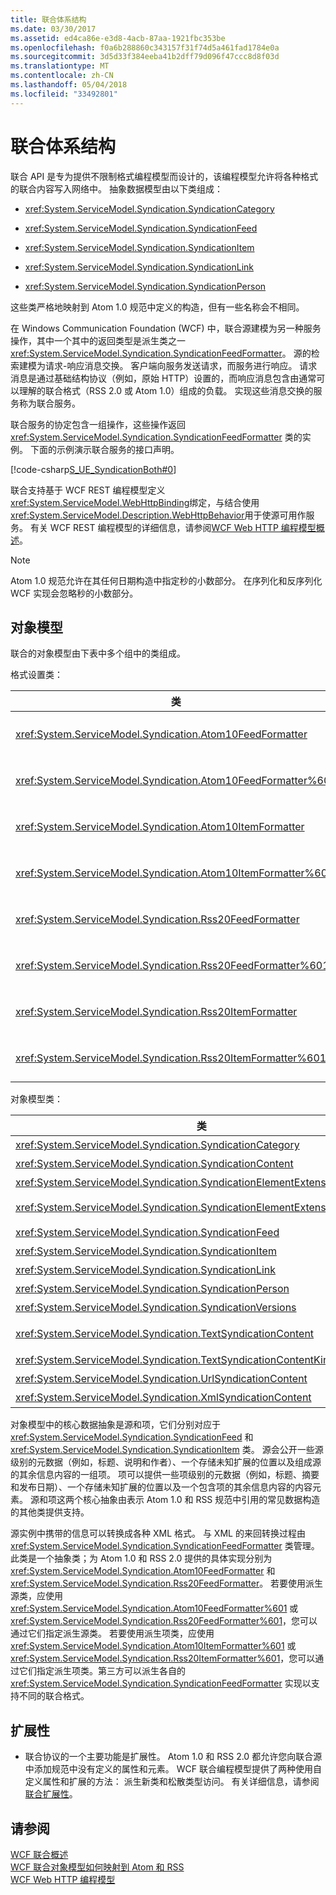 ```yaml
---
title: 联合体系结构
ms.date: 03/30/2017
ms.assetid: ed4ca86e-e3d8-4acb-87aa-1921fbc353be
ms.openlocfilehash: f0a6b288860c343157f31f74d5a461fad1784e0a
ms.sourcegitcommit: 3d5d33f384eeba41b2dff79d096f47ccc8d8f03d
ms.translationtype: MT
ms.contentlocale: zh-CN
ms.lasthandoff: 05/04/2018
ms.locfileid: "33492801"
---
```

# <a name="architecture-of-syndication"></a>联合体系结构
联合 API 是专为提供不限制格式编程模型而设计的，该编程模型允许将各种格式的联合内容写入网络中。 抽象数据模型由以下类组成：  
  
-   <xref:System.ServiceModel.Syndication.SyndicationCategory>  
  
-   <xref:System.ServiceModel.Syndication.SyndicationFeed>  
  
-   <xref:System.ServiceModel.Syndication.SyndicationItem>  
  
-   <xref:System.ServiceModel.Syndication.SyndicationLink>  
  
-   <xref:System.ServiceModel.Syndication.SyndicationPerson>  
  
 这些类严格地映射到 Atom 1.0 规范中定义的构造，但有一些名称会不相同。  
  
 在 Windows Communication Foundation (WCF) 中，联合源建模为另一种服务操作，其中一个其中的返回类型是派生类之一<xref:System.ServiceModel.Syndication.SyndicationFeedFormatter>。 源的检索建模为请求-响应消息交换。 客户端向服务发送请求，而服务进行响应。 请求消息是通过基础结构协议（例如，原始 HTTP）设置的，而响应消息包含由通常可以理解的联合格式（RSS 2.0 或 Atom 1.0）组成的负载。 实现这些消息交换的服务称为联合服务。  
  
 联合服务的协定包含一组操作，这些操作返回 <xref:System.ServiceModel.Syndication.SyndicationFeedFormatter> 类的实例。 下面的示例演示联合服务的接口声明。  
  
 [!code-csharp[S_UE_SyndicationBoth#0](../../../../samples/snippets/csharp/VS_Snippets_CFX/s_ue_syndicationboth/cs/service.cs#0)]  
  
 联合支持基于 WCF REST 编程模型定义<xref:System.ServiceModel.WebHttpBinding>绑定，与结合使用<xref:System.ServiceModel.Description.WebHttpBehavior>用于使源可用作服务。 有关 WCF REST 编程模型的详细信息，请参阅[WCF Web HTTP 编程模型概述](../../../../docs/framework/wcf/feature-details/wcf-web-http-programming-model-overview.md)。  
  
> [!NOTE]
>  Atom 1.0 规范允许在其任何日期构造中指定秒的小数部分。 在序列化和反序列化 WCF 实现会忽略秒的小数部分。  
  
## <a name="object-model"></a>对象模型  
 联合的对象模型由下表中多个组中的类组成。  
  
 格式设置类：  
  
|类|描述|  
|-----------|-----------------|  
|<xref:System.ServiceModel.Syndication.Atom10FeedFormatter>|用于将 <xref:System.ServiceModel.Syndication.SyndicationFeed> 实例序列化为 Atom 1.0 格式的类。|  
|<xref:System.ServiceModel.Syndication.Atom10FeedFormatter%601>|用于将 <xref:System.ServiceModel.Syndication.SyndicationFeed> 派生类序列化为 Atom 1.0 格式的类。|  
|<xref:System.ServiceModel.Syndication.Atom10ItemFormatter>|用于将 <xref:System.ServiceModel.Syndication.SyndicationItem> 实例序列化为 Atom 1.0 格式的类。|  
|<xref:System.ServiceModel.Syndication.Atom10ItemFormatter%601>|用于将 <xref:System.ServiceModel.Syndication.SyndicationItem> 派生类序列化为 Atom 1.0 格式的类。|  
|<xref:System.ServiceModel.Syndication.Rss20FeedFormatter>|用于将 <xref:System.ServiceModel.Syndication.SyndicationFeed> 实例序列化为 RSS 2.0 格式的类。|  
|<xref:System.ServiceModel.Syndication.Rss20FeedFormatter%601>|用于将 <xref:System.ServiceModel.Syndication.SyndicationFeed> 派生类序列化为 RSS 2.0 格式的类。|  
|<xref:System.ServiceModel.Syndication.Rss20ItemFormatter>|用于将 <xref:System.ServiceModel.Syndication.SyndicationItem> 实例序列化为 RSS 2.0 格式的类。|  
|<xref:System.ServiceModel.Syndication.Rss20ItemFormatter%601>|用于将 <xref:System.ServiceModel.Syndication.SyndicationItem> 派生类序列化为 RSS 2.0 格式的类。|  
  
 对象模型类：  
  
|类|描述|  
|-----------|-----------------|  
|<xref:System.ServiceModel.Syndication.SyndicationCategory>|一个表示联合源类别的类。|  
|<xref:System.ServiceModel.Syndication.SyndicationContent>|一个表示联合内容的基类。|  
|<xref:System.ServiceModel.Syndication.SyndicationElementExtension>|一个表示联合元素扩展的类。|  
|<xref:System.ServiceModel.Syndication.SyndicationElementExtensionCollection>|<xref:System.ServiceModel.Syndication.SyndicationElementExtension> 对象的集合。|  
|<xref:System.ServiceModel.Syndication.SyndicationFeed>|一个表示顶级源对象的类。|  
|<xref:System.ServiceModel.Syndication.SyndicationItem>|一个表示源项的类。|  
|<xref:System.ServiceModel.Syndication.SyndicationLink>|一个表示联合源或联合项中的链接的类。|  
|<xref:System.ServiceModel.Syndication.SyndicationPerson>|一个表示 Atom Person 构造的类。|  
|<xref:System.ServiceModel.Syndication.SyndicationVersions>|一个表示所支持的联合协议版本的类。|  
|<xref:System.ServiceModel.Syndication.TextSyndicationContent>|一个表示要显示给最终用户的任何 <xref:System.ServiceModel.Syndication.SyndicationItem> 内容的类。|  
|<xref:System.ServiceModel.Syndication.TextSyndicationContentKind>|一个表示所支持的不同文本联合内容类型的枚举。|  
|<xref:System.ServiceModel.Syndication.UrlSyndicationContent>|一个表示包含指向另一资源的 URL 的联合内容的类。|  
|<xref:System.ServiceModel.Syndication.XmlSyndicationContent>|一个表示不显示在浏览器中的联合内容的类。|  
  
 对象模型中的核心数据抽象是源和项，它们分别对应于 <xref:System.ServiceModel.Syndication.SyndicationFeed> 和 <xref:System.ServiceModel.Syndication.SyndicationItem> 类。 源会公开一些源级别的元数据（例如，标题、说明和作者）、一个存储未知扩展的位置以及组成源的其余信息内容的一组项。 项可以提供一些项级别的元数据（例如，标题、摘要和发布日期）、一个存储未知扩展的位置以及一个包含项的其余信息内容的内容元素。 源和项这两个核心抽象由表示 Atom 1.0 和 RSS 规范中引用的常见数据构造的其他类提供支持。  
  
 源实例中携带的信息可以转换成各种 XML 格式。 与 XML 的来回转换过程由 <xref:System.ServiceModel.Syndication.SyndicationFeedFormatter> 类管理。 此类是一个抽象类；为 Atom 1.0 和 RSS 2.0 提供的具体实现分别为 <xref:System.ServiceModel.Syndication.Atom10FeedFormatter> 和 <xref:System.ServiceModel.Syndication.Rss20FeedFormatter>。 若要使用派生源类，应使用 <xref:System.ServiceModel.Syndication.Atom10FeedFormatter%601> 或 <xref:System.ServiceModel.Syndication.Rss20FeedFormatter%601>，您可以通过它们指定派生源类。 若要使用派生项类，应使用 <xref:System.ServiceModel.Syndication.Atom10ItemFormatter%601> 或 <xref:System.ServiceModel.Syndication.Rss20ItemFormatter%601>，您可以通过它们指定派生项类。第三方可以派生各自的 <xref:System.ServiceModel.Syndication.SyndicationFeedFormatter> 实现以支持不同的联合格式。  
  
## <a name="extensibility"></a>扩展性  
  
-   联合协议的一个主要功能是扩展性。 Atom 1.0 和 RSS 2.0 都允许您向联合源中添加规范中没有定义的属性和元素。 WCF 联合编程模型提供了两种使用自定义属性和扩展的方法： 派生新类和松散类型访问。 有关详细信息，请参阅[联合扩展性](../../../../docs/framework/wcf/feature-details/syndication-extensibility.md)。  
  
## <a name="see-also"></a>请参阅  
 [WCF 联合概述](../../../../docs/framework/wcf/feature-details/wcf-syndication-overview.md)  
 [WCF 联合对象模型如何映射到 Atom 和 RSS](../../../../docs/framework/wcf/feature-details/how-the-wcf-syndication-object-model-maps-to-atom-and-rss.md)  
 [WCF Web HTTP 编程模型](../../../../docs/framework/wcf/feature-details/wcf-web-http-programming-model.md)
